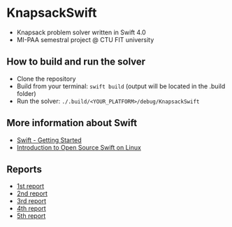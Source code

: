 # KnapsackSwift

- Knapsack problem solver written in Swift 4.0
- MI-PAA semestral project @ CTU FIT university

## How to build and run the solver
- Clone the repository
- Build from your terminal: ```swift build``` (output will be located in the .build folder)
- Run the solver: ```./.build/<YOUR_PLATFORM>/debug/KnapsackSwift```

## More information about Swift
- [Swift - Getting Started](https://swift.org/getting-started/)
- [Introduction to Open Source Swift on Linux](https://www.raywenderlich.com/122189/introduction-to-open-source-swift-on-linux)

## Reports
- [1st report](/reports/report1/report1.md)
- [2nd report](/reports/report2/report2.md)
- [3rd report](/reports/report3/report3.md)
- [4th report](/reports/report4/report4.md)
- [5th report](/reports/report5/report5.md)
	